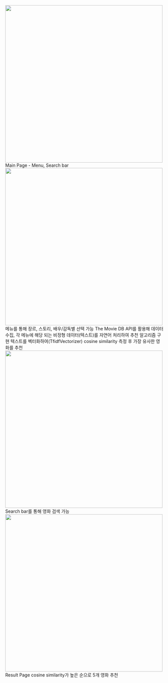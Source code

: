 <img width="500" src="https://blog.kakaocdn.net/dn/lD0LP/btrwVb3n7IO/bMsq3NHZNnQweqx3BXkdR0/img.png">
Main Page - Menu, Search bar 
<img width="500" src="https://blog.kakaocdn.net/dn/cscA2x/btrwT0gLj0V/KQWWWUhDaVvnGULsNycvF0/img.png">
메뉴를 통해 장르, 스토리, 배우/감독별 선택 가능
The Movie DB API를 활용해 데이터 수집, 각 메뉴에 해당 되는 비정형 데이터(텍스트)를 자연어 처리하여 추천 알고리즘 구현
텍스트를 벡터화하여(TfidfVectorizer) cosine similarity 측정 후 가장 유사한 영화를 추천
<img width="500" src="https://blog.kakaocdn.net/dn/vQRjt/btrwPbKEX5B/HT00gnl1SiWZ8LHBzPyPu0/img.png">
Search bar를 통해 영화 검색 가능
<img width="500" src="https://blog.kakaocdn.net/dn/cqSXl0/btrwMHbZgLQ/Kdz4sIyGFgsks4CxxpsZwK/img.png">
Result Page
cosine similarity가 높은 순으로 5개 영화 추천
